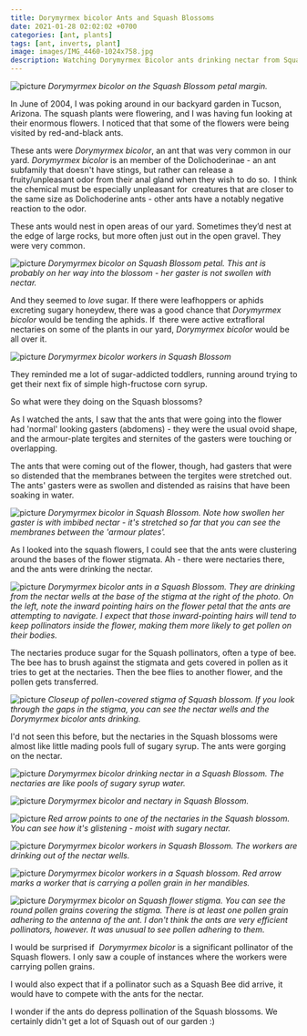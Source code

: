 ```yaml
---
title: Dorymyrmex bicolor Ants and Squash Blossoms
date: 2021-01-28 02:02:02 +0700
categories: [ant, plants]
tags: [ant, inverts, plant]
image: images/IMG_4460-1024x758.jpg
description: Watching Dorymyrmex Bicolor ants drinking nectar from Squash blossoms in our Arizona garden
---
```


![picture](images/IMG_4460-1024x758.jpg)
*_Dorymyrmex bicolor_ on the Squash Blossom petal margin.*

In June of 2004, I was poking around in our backyard garden in Tucson, Arizona. The squash plants were flowering, and I was having fun looking at their enormous flowers. I noticed that that some of the flowers were being visited by red-and-black ants.

These ants were _Dorymyrmex bicolor_, an ant that was very common in our yard. _Dorymyrmex bicolor_ is an member of the Dolichoderinae - an ant subfamily that doesn't have stings, but rather can release a fruity/unpleasant odor from their anal gland when they wish to do so.  I think the chemical must be especially unpleasant for  creatures that are closer to the same size as Dolichoderine ants - other ants have a notably negative reaction to the odor.

These ants would nest in open areas of our yard. Sometimes they’d nest at the edge of large rocks, but more often just out in the open gravel. They were very common.

![picture](images/IMG_4472-1024x713.jpg)
*_Dorymyrmex bicolor_ on Squash Blossom petal. This ant is probably on her way into the blossom - her gaster is not swollen with nectar.*

And they seemed to _love_ sugar. If there were leafhoppers or aphids excreting sugary honeydew, there was a good chance that _Dorymyrmex bicolor_ would be tending the aphids. If  there were active extrafloral nectaries on some of the plants in our yard, _Dorymyrmex bicolor_ would be all over it.

![picture](images/IMG_4436-1024x665.jpg)
*_Dorymyrmex bicolor_ workers in Squash Blossom*

They reminded me a lot of sugar-addicted toddlers, running around trying to get their next fix of simple high-fructose corn syrup.

So what were they doing on the Squash blossoms?

As I watched the ants, I saw that the ants that were going into the flower had 'normal' looking gasters (abdomens) - they were the usual ovoid shape, and the armour-plate tergites and sternites of the gasters were touching or overlapping.

The ants that were coming out of the flower, though, had gasters that were so distended that the membranes between the tergites were stretched out. The ants' gasters were as swollen and distended as raisins that have been soaking in water.

![picture](images/IMG_4458-1024x608.jpg)
*_Dorymyrmex bicolor_ in Squash Blossom. Note how swollen her gaster is with imbibed nectar - it's stretched so far that you can see the membranes between the 'armour plates'.*

As I looked into the squash flowers, I could see that the ants were clustering around the bases of the flower stigmata. Ah - there were nectaries there, and the ants were drinking the nectar.

![picture](images/IMG_4428-1024x683.jpg)
*_Dorymyrmex bicolor_ ants in a Squash Blossom. They are drinking from the nectar wells at the base of the stigma at the right of the photo. On the left, note the inward pointing hairs on the flower petal that the ants are attempting to navigate. I expect that those inward-pointing hairs will tend to keep pollinators inside the flower, making them more likely to get pollen on their bodies.*

The nectaries produce sugar for the Squash pollinators, often a type of bee. The bee has to brush against the stigmata and gets covered in pollen as it tries to get at the nectaries. Then the bee flies to another flower, and the pollen gets transferred.

![picture](images/IMG_4478-1024x683.jpg)
*Closeup of pollen-covered stigma of Squash blossom. If you look through the gaps in the stigma, you can see the nectar wells and the _Dorymyrmex bicolor_ ants drinking.*

I'd not seen this before, but the nectaries in the Squash blossoms were almost like little mading pools full of sugary syrup. The ants were gorging on the nectar.

![picture](images/IMG_4477-1024x705.jpg)
*_Dorymyrmex bicolor_ drinking nectar in a Squash Blossom. The nectaries are like pools of sugary syrup water.*

![picture](images/IMG_4475-1024x683.jpg)
*_Dorymyrmex bicolor_ and nectary in Squash Blossom.*

![picture](images/IMG_4475-arrow-1024x683.jpg)
*Red arrow points to one of the nectaries in the Squash blossom. You can see how it's glistening - moist with sugary nectar.*

![picture](images/IMG_4483-1024x684.jpg)
*_Dorymyrmex bicolor_ workers in Squash Blossom. The workers are drinking out of the nectar wells.*

![picture](images/IMG_4483-arrow-1024x666.jpg)
*_Dorymyrmex bicolor_ workers in a Squash blossom. Red arrow marks a worker that is carrying a pollen grain in her mandibles.*

![picture](images/IMG_4438-1024x715.jpg)
*_Dorymyrmex bicolor_ on Squash flower stigma. You can see the round pollen grains covering the stigma. There is at least one pollen grain adhering to the antenna of the ant. I don't think the ants are very efficient pollinators, however. It was unusual to see pollen adhering to them.*

I would be surprised if  _Dorymyrmex bicolor_ is a significant pollinator of the Squash flowers. I only saw a couple of instances where the workers were carrying pollen grains.

I would also expect that if a pollinator such as a Squash Bee did arrive, it would have to compete with the ants for the nectar.

I wonder if the ants do depress pollination of the Squash blossoms. We certainly didn't get a lot of Squash out of our garden :)